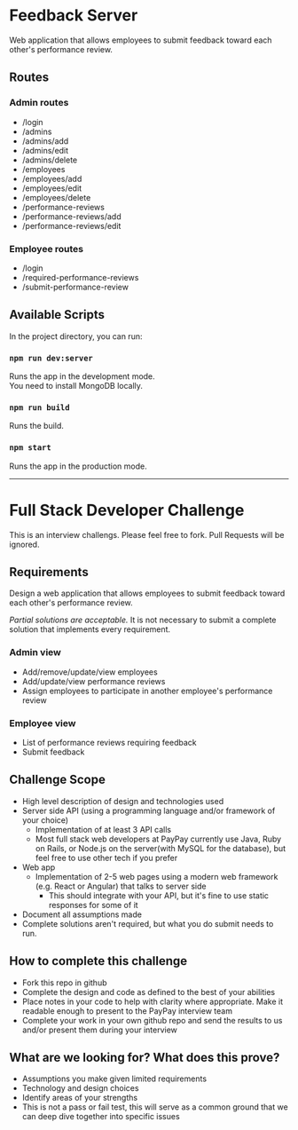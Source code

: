 # Feedback Server

Web application that allows employees to submit feedback toward each other's performance review.

## Routes

### Admin routes

 - /login
 - /admins
 - /admins/add
 - /admins/edit
 - /admins/delete
 - /employees
 - /employees/add
 - /employees/edit
 - /employees/delete
 - /performance-reviews
 - /performance-reviews/add
 - /performance-reviews/edit

### Employee routes

 - /login
 - /required-performance-reviews
 - /submit-performance-review


## Available Scripts

In the project directory, you can run:

### `npm run dev:server`

Runs the app in the development mode.<br>
You need to install MongoDB locally.

### `npm run build`

Runs the build.

### `npm start`

Runs the app in the production mode.

---

# Full Stack Developer Challenge
This is an interview challengs. Please feel free to fork. Pull Requests will be ignored.

## Requirements
Design a web application that allows employees to submit feedback toward each other's performance review.

*Partial solutions are acceptable.*  It is not necessary to submit a complete solution that implements every requirement.

### Admin view
* Add/remove/update/view employees
* Add/update/view performance reviews
* Assign employees to participate in another employee's performance review

### Employee view
* List of performance reviews requiring feedback
* Submit feedback

## Challenge Scope
* High level description of design and technologies used
* Server side API (using a programming language and/or framework of your choice)
  * Implementation of at least 3 API calls
  * Most full stack web developers at PayPay currently use Java, Ruby on Rails, or Node.js on the server(with MySQL for the database), but feel free to use other tech if you prefer
* Web app
  * Implementation of 2-5 web pages using a modern web framework (e.g. React or Angular) that talks to server side
    * This should integrate with your API, but it's fine to use static responses for some of it 
* Document all assumptions made
* Complete solutions aren't required, but what you do submit needs to run.

## How to complete this challenge
* Fork this repo in github
* Complete the design and code as defined to the best of your abilities
* Place notes in your code to help with clarity where appropriate. Make it readable enough to present to the PayPay interview team
* Complete your work in your own github repo and send the results to us and/or present them during your interview

## What are we looking for? What does this prove?
* Assumptions you make given limited requirements
* Technology and design choices
* Identify areas of your strengths
* This is not a pass or fail test, this will serve as a common ground that we can deep dive together into specific issues
